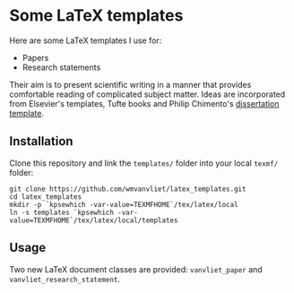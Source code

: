 # Some LaTeX templates

Here are some LaTeX templates I use for:

 - Papers
 - Research statements

Their aim is to present scientific writing in a manner that provides comfortable reading of complicated subject matter.
Ideas are incorporated from Elsevier's templates, Tufte books and Philip Chimento's [dissertation template](https://github.com/ptomato/dissertation).

## Installation

Clone this repository and link the `templates/` folder into your local `texmf/` folder:

```
git clone https://github.com/wmvanvliet/latex_templates.git 
cd latex_templates
mkdir -p `kpsewhich -var-value=TEXMFHOME`/tex/latex/local
ln -s templates `kpsewhich -var-value=TEXMFHOME`/tex/latex/local/templates
```

## Usage

Two new LaTeX document classes are provided: `vanvliet_paper` and `vanvliet_research_statement`.
